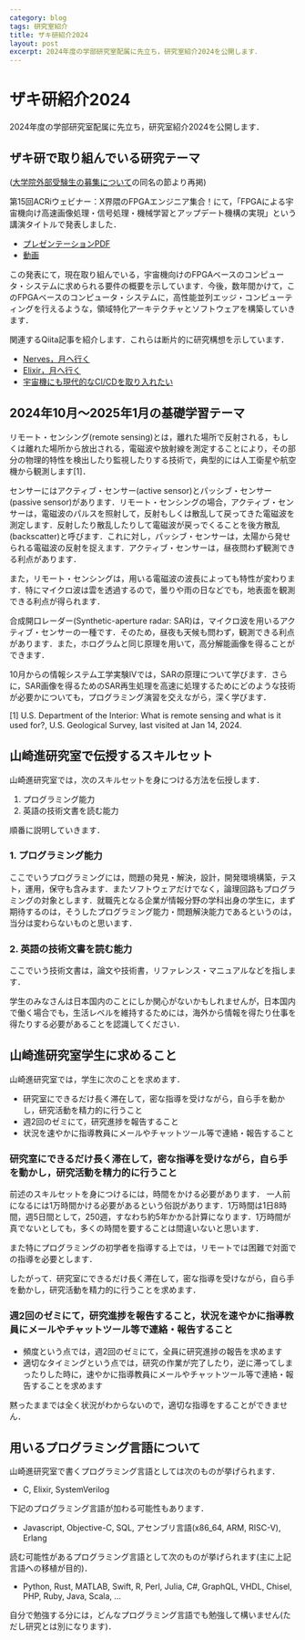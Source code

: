 ```yaml
---
category: blog
tags: 研究室紹介
title: ザキ研紹介2024
layout: post
excerpt: 2024年度の学部研究室配属に先立ち，研究室紹介2024を公開します．
---
```

# ザキ研紹介2024

2024年度の学部研究室配属に先立ち，研究室紹介2024を公開します．

## ザキ研で取り組んでいる研究テーマ

([大学院外部受験生の募集について](https://zacky1972.github.io/blog/2024/01/02/recruitment-of-graduate-students.html)の同名の節より再掲)

第15回ACRiウェビナー：X界隈のFPGAエンジニア集合！にて，「FPGAによる宇宙機向け高速画像処理・信号処理・機械学習とアップデート機構の実現」という講演タイトルで発表しました．

* [プレゼンテーションPDF](https://researchmap.jp/zacky1972/misc/44302303)
* [動画](https://www.youtube.com/live/d1o-pCeE0zw?si=jAehQvvLRCWiPg-A&t=4877)

この発表にて，現在取り組んでいる，宇宙機向けのFPGAベースのコンピュータ・システムに求められる要件の概要を示しています．今後，数年間かけて，このFPGAベースのコンピュータ・システムに，高性能並列エッジ・コンピューティングを行えるような，領域特化アーキテクチャとソフトウェアを構築していきます．

関連するQiita記事を紹介します．これらは断片的に研究構想を示しています．

* [Nerves，月へ行く](https://qiita.com/zacky1972/items/b9bde6aa6724960340ab)
* [Elixir，月へ行く](https://qiita.com/zacky1972/items/2f2ff987072a0268652b)
* [宇宙機にも現代的なCI/CDを取り入れたい](https://qiita.com/zacky1972/items/80fb9aa1b5bf3641f0a5)

## 2024年10月〜2025年1月の基礎学習テーマ

リモート・センシング(remote sensing)とは，離れた場所で反射される，もしくは離れた場所から放出される，電磁波や放射線を測定することにより，その部分の物理的特性を検出したり監視したりする技術で，典型的には人工衛星や航空機から観測します[1]．

センサーにはアクティブ・センサー(active sensor)とパッシブ・センサー(passive sensor)があります．リモート・センシングの場合，アクティブ・センサーは，電磁波のパルスを照射して，反射もしくは散乱して戻ってきた電磁波を測定します．反射したり散乱したりして電磁波が戻っでくることを後方散乱(backscatter)と呼びます．これに対し，パッシブ・センサーは，太陽から発せられる電磁波の反射を捉えます．アクティブ・センサーは，昼夜問わず観測できる利点があります．

また，リモート・センシングは，用いる電磁波の波長によっても特性が変わります．特にマイクロ波は雲を透過するので，曇りや雨の日などでも，地表面を観測できる利点が得られます．

合成開口レーダー(Synthetic-aperture radar: SAR)は，マイクロ波を用いるアクティブ・センサーの一種です．そのため，昼夜も天候も問わず，観測できる利点があります．また，ホログラムと同じ原理を用いて，高分解能画像を得ることができます．

10月からの情報システム工学実験Ⅳでは，SARの原理について学びます．さらに，SAR画像を得るためのSAR再生処理を高速に処理するためにどのような技術が必要かについても，プログラミング演習を交えながら，深く学びます．

[1] U.S. Department of the Interior: What is remote sensing and what is it used for?, U.S. Geological Survey, last visited at Jan 14, 2024.

## 山崎進研究室で伝授するスキルセット

山崎進研究室では，次のスキルセットを身につける方法を伝授します．

1. プログラミング能力
2. 英語の技術文書を読む能力

順番に説明していきます．

### 1. プログラミング能力

ここでいうプログラミングには，問題の発見・解決，設計，開発環境構築，テスト，運用，保守も含みます．またソフトウェアだけでなく，論理回路もプログラミングの対象とします．就職先となる企業が情報分野の学科出身の学生に，まず期待するのは，そうしたプログラミング能力・問題解決能力であるというのは，当分は変わらないものと思います．

### 2. 英語の技術文書を読む能力

ここでいう技術文書は，論文や技術書，リファレンス・マニュアルなどを指します．

学生のみなさんは日本国内のことにしか関心がないかもしれませんが，日本国内で働く場合でも，生活レベルを維持するためには，海外から情報を得たり仕事を得たりする必要があることを認識してください．

## 山崎進研究室学生に求めること

山崎進研究室では，学生に次のことを求めます．

* 研究室にできるだけ長く滞在して，密な指導を受けながら，自ら手を動かし，研究活動を精力的に行うこと
* 週2回のゼミにて，研究進捗を報告すること
* 状況を速やかに指導教員にメールやチャットツール等で連絡・報告すること

### 研究室にできるだけ長く滞在して，密な指導を受けながら，自ら手を動かし，研究活動を精力的に行うこと

前述のスキルセットを身につけるには，時間をかける必要があります．
一人前になるには1万時間かける必要があるという俗説があります．1万時間は1日8時間，週5日間として，250週，すなわち約5年かかる計算になります．1万時間が真でないとしても，多くの時間を要することは間違いないと思います．

また特にプログラミングの初学者を指導する上では，リモートでは困難で対面での指導を必要とします．

したがって．研究室にできるだけ長く滞在して，密な指導を受けながら，自ら手を動かし，研究活動を精力的に行うことを求めます．

### 週2回のゼミにて，研究進捗を報告すること，状況を速やかに指導教員にメールやチャットツール等で連絡・報告すること

* 頻度という点では，週2回のゼミにて，全員に研究進捗の報告を求めます
* 適切なタイミングという点では，研究の作業が完了したり，逆に滞ってしまったりした時に，速やかに指導教員にメールやチャットツール等で連絡・報告することを求めます

黙ったままでは全く状況がわからないので，適切な指導をすることができません．

## 用いるプログラミング言語について

山崎進研究室で書くプログラミング言語としては次のものが挙げられます．

* C, Elixir, SystemVerilog

下記のプログラミング言語が加わる可能性もあります．

* Javascript, Objective-C, SQL, アセンブリ言語(x86_64, ARM, RISC-V), Erlang

読む可能性があるプログラミング言語として次のものが挙げられます(主に上記言語への移植が目的)．

* Python, Rust, MATLAB, Swift, R, Perl, Julia, C#, GraphQL, VHDL, Chisel, PHP, Ruby, Java, Scala, ...

自分で勉強する分には，どんなプログラミング言語でも勉強して構いません(ただし研究とは別になります)．

